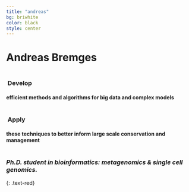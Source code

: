 ```yaml
---
title: "andreas"
bg: briwhite
color: black
style: center
---
```


# Andreas Bremges

<div class="container">
<div class="row">
  <div class="column halfx">
    <h3 class="text-red"><i class="fa fa-cog text-gray3"></i>&nbsp;Develop</h3>
    <h4>efficient methods and algorithms for big data and complex models</h4>
  </div>
  <div class="column halfx">
    <h3 class="text-red"><i class="fa fa-leaf text-gray3"></i>&nbsp;Apply</h3>
    <h4>these techniques to better inform large scale conservation and management</h4>
  </div>
</div>
</div>

### *Ph.D. student in bioinformatics: metagenomics & single cell genomics.*
{: .text-red}
